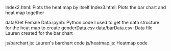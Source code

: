 Index2.html: Plots the heat map by itself
Index3.html: Plots the bar chart and heat map together

data/Get Female Data.ipynb: Python code I used to get the data structure for the heat map to create genderData.csv
data/barData.csv: Data file Lauren created for the bar chart

js/barchart.js: Lauren's barchart code
js/heatmap.js: Heatmap code
